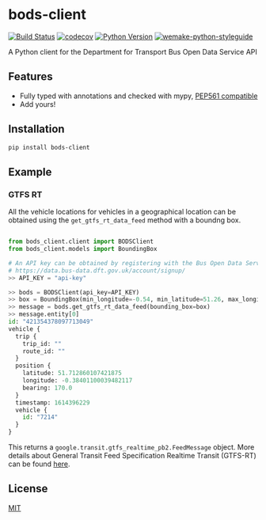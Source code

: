 # bods-client

[![Build Status](https://github.com/ciaran.mccormick/bods-client/workflows/test/badge.svg?branch=master&event=push)](https://github.com/ciaran.mccormick/bods-client/actions?query=workflow%3Atest)
[![codecov](https://codecov.io/gh/ciaran.mccormick/bods-client/branch/master/graph/badge.svg)](https://codecov.io/gh/ciaran.mccormick/bods-client)
[![Python Version](https://img.shields.io/pypi/pyversions/bods-client.svg)](https://pypi.org/project/bods-client/)
[![wemake-python-styleguide](https://img.shields.io/badge/style-wemake-000000.svg)](https://github.com/wemake-services/wemake-python-styleguide)

A Python client for the Department for Transport Bus Open Data Service API


## Features

- Fully typed with annotations and checked with mypy, [PEP561 compatible](https://www.python.org/dev/peps/pep-0561/)
- Add yours!


## Installation

```bash
pip install bods-client
```


## Example


### GTFS RT

All the vehicle locations for vehicles in a geographical location can be obtained
using the `get_gtfs_rt_data_feed` method with a boundng box.

```python

from bods_client.client import BODSClient
from bods_client.models import BoundingBox

# An API key can be obtained by registering with the Bus Open Data Service
# https://data.bus-data.dft.gov.uk/account/signup/
>> API_KEY = "api-key"

>> bods = BODSClient(api_key=API_KEY)
>> box = BoundingBox(min_longitude=-0.54, min_latitude=51.26, max_longitude=0.27, max_latitide=51.75)
>> message = bods.get_gtfs_rt_data_feed(bounding_box=box)
>> message.entity[0]
id: "421354378097713049"
vehicle {
  trip {
    trip_id: ""
    route_id: ""
  }
  position {
    latitude: 51.712860107421875
    longitude: -0.38401100039482117
    bearing: 170.0
  }
  timestamp: 1614396229
  vehicle {
    id: "7214"
  }
}

```

This returns a `google.transit.gtfs_realtime_pb2.FeedMessage` object. More details about
General Transit Feed Specification Realtime Transit (GTFS-RT) can be found
[here](https://developers.google.com/transit/gtfs-realtime/).


## License

[MIT](https://github.com/ciaran.mccormick/bods-client/blob/master/LICENSE)


